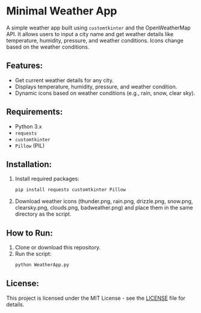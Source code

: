 # Minimal Weather App

A simple weather app built using `customtkinter` and the OpenWeatherMap API. It allows users to input a city name and get weather details like temperature, humidity, pressure, and weather conditions. Icons change based on the weather conditions.

## Features:
- Get current weather details for any city.
- Displays temperature, humidity, pressure, and weather condition.
- Dynamic icons based on weather conditions (e.g., rain, snow, clear sky).
  
## Requirements:
- Python 3.x
- `requests`
- `customtkinter`
- `Pillow` (PIL)

## Installation:
1. Install required packages:
   ```bash
   pip install requests customtkinter Pillow
   ```

2. Download weather icons (thunder.png, rain.png, drizzle.png, snow.png, clearsky.png, clouds.png, badweather.png) and place them in the same directory as the script.

## How to Run:
1. Clone or download this repository.
2. Run the script:
   ```bash
   python WeatherApp.py
   ```

## License:
This project is licensed under the MIT License - see the [LICENSE](LICENSE) file for details.
```

